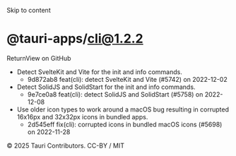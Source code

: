 Skip to content
# @tauri-apps/cli@1.2.2
ReturnView on GitHub
  * Detect SvelteKit and Vite for the init and info commands. 
    * 9d872ab8 feat(cli): detect SvelteKit and Vite (#5742) on 2022-12-02
  * Detect SolidJS and SolidStart for the init and info commands. 
    * 9e7ce0a8 feat(cli): detect SolidJS and SolidStart (#5758) on 2022-12-08
  * Use older icon types to work around a macOS bug resulting in corrupted 16x16px and 32x32px icons in bundled apps. 
    * 2d545eff fix(cli): corrupted icons in bundled macOS icons (#5698) on 2022-11-28


© 2025 Tauri Contributors. CC-BY / MIT
